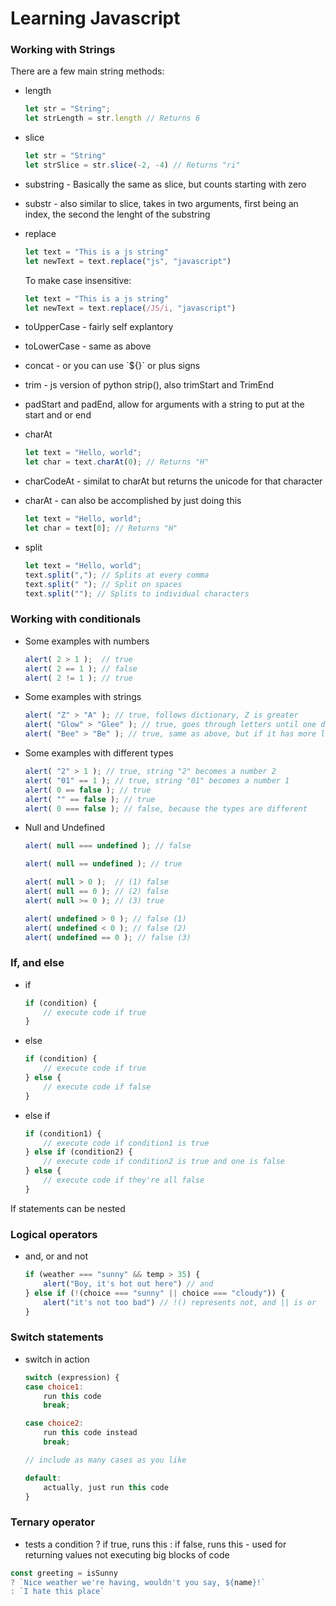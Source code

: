 # Learning Javascript

### Working with Strings
There are a few main string methods:
* length
    ```js
    let str = "String";
    let strLength = str.length // Returns 6
    ```
* slice
    ```js
    let str = "String"
    let strSlice = str.slice(-2, -4) // Returns "ri"
    ```
* substring - Basically the same as slice, but counts starting with zero

* substr - also similar to slice, takes in two arguments, first being an index, the second the lenght of the substring

* replace
    ```js
    let text = "This is a js string"
    let newText = text.replace("js", "javascript")
    ```
    To make case insensitive:
    ```js
    let text = "This is a js string"
    let newText = text.replace(/JS/i, "javascript")
    ```
* toUpperCase - fairly self explantory

* toLowerCase - same as above

* concat - or you can use \`${}` or plus signs

* trim - js version of python strip(), also trimStart and TrimEnd

* padStart and padEnd, allow for arguments with a string to put at the start and or end

* charAt
    ```js
    let text = "Hello, world";
    let char = text.charAt(0); // Returns "H"
    ```
* charCodeAt - similat to charAt but returns the unicode for that character

* charAt - can also be accomplished by just doing this
    ```js
    let text = "Hello, world";
    let char = text[0]; // Returns "H"
    ```

* split
    ```js
    let text = "Hello, world";
    text.split(","); // Splits at every comma
    text.split(" "); // Split on spaces
    text.split(""); // Splits to individual characters
    ```

### Working with conditionals

* Some examples with numbers
    ```js
    alert( 2 > 1 );  // true 
    alert( 2 == 1 ); // false 
    alert( 2 != 1 ); // true 
    ```

* Some examples with strings
    ```js
    alert( "Z" > "A" ); // true, follows dictionary, Z is greater
    alert( "Glow" > "Glee" ); // true, goes through letters until one differs and is found to be greater
    alert( "Bee" > "Be" ); // true, same as above, but if it has more letters, obviously is greater
    ```

* Some examples with different types
    ```js
    alert( "2" > 1 ); // true, string "2" becomes a number 2
    alert( "01" == 1 ); // true, string "01" becomes a number 1
    alert( 0 == false ); // true
    alert( "" == false ); // true
    alert( 0 === false ); // false, because the types are different
    ```

* Null and Undefined 
    ```js
    alert( null === undefined ); // false

    alert( null == undefined ); // true
    
    alert( null > 0 );  // (1) false
    alert( null == 0 ); // (2) false
    alert( null >= 0 ); // (3) true

    alert( undefined > 0 ); // false (1)
    alert( undefined < 0 ); // false (2)
    alert( undefined == 0 ); // false (3)
    ```

### If, and else 

* if
    ```js
    if (condition) {
        // execute code if true
    }
    ```

* else
    ```js
    if (condition) {
        // execute code if true
    } else {
        // execute code if false
    }
    ```

* else if
    ```js
    if (condition1) {
        // execute code if condition1 is true
    } else if (condition2) {
        // execute code if condition2 is true and one is false
    } else {
        // execute code if they're all false
    }
    ```
If statements can be nested

### Logical operators
* and, or and not
    ```js
    if (weather === "sunny" && temp > 35) {
        alert("Boy, it's hot out here") // and
    } else if (!(choice === "sunny" || choice === "cloudy")) {
        alert("it's not too bad") // !() represents not, and || is or
    }
    ```

### Switch statements

* switch in action
    ```js
    switch (expression) {
    case choice1:
        run this code
        break;

    case choice2:
        run this code instead
        break;

    // include as many cases as you like

    default:
        actually, just run this code
    }
    ```

### Ternary operator

* tests a condition ? if true, runs this : if false, runs this - used for returning values not executing big blocks of code
``` js
const greeting = isSunny
? `Nice weather we're having, wouldn't you say, ${name}!`
: `I hate this place`
